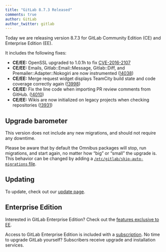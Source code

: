 ```yaml
---
title: "GitLab 8.7.3 Released"
comments: true
author: GitLab
author_twitter: gitlab
---
```


Today we are releasing version 8.7.3 for GitLab Community Edition (CE) and
Enterprise Edition (EE).

It includes the following fixes:

- **CE/EE:** OpenSSL upgraded to 1.0.1h to fix [CVE-2016-2107]
- **CE/EE:** Emails, Gitlab::Email::Message, Gitlab::Diff, and
  Premailer::Adapter::Nokogiri are now instrumented ([!4038])
- **CE/EE:** Merge request widget displays TeamCity build state and code
  coverage correctly again ([!3998])
- **CE/EE:** Fix the line code when importing PR review comments from GitHub.
  ([!4010])
- **CE/EE:** Wikis are now initialized on legacy projects when checking
  repositories ([!3931])

<!-- more -->

## Upgrade barometer

This version does not include any new migrations, and should not require any
downtime.

Please be aware that by default the Omnibus packages will stop, run migrations,
and start again, no matter how “big” or “small” the upgrade is. This behavior
can be changed by adding a [`/etc/gitlab/skip-auto-migrations`
file](http://doc.gitlab.com/omnibus/update/README.html).

## Updating

To update, check out our [update page](https://about.gitlab.com/update).

## Enterprise Edition

Interested in GitLab Enterprise Edition? Check out the [features exclusive to
EE](http://about.gitlab.com/features/#enterprise).

Access to GitLab Enterprise Edition is included with a [subscription](http://www.gitlab.com/subscription/).
No time to upgrade GitLab yourself? Subscribers receive upgrade and installation
services.

[CVE-2016-2107]: https://cve.mitre.org/cgi-bin/cvename.cgi?name=CVE-2016-2107
[!4038]: https://gitlab.com/gitlab-org/gitlab-ce/merge_requests/4038
[!3998]: https://gitlab.com/gitlab-org/gitlab-ce/merge_requests/3998
[!4010]: https://gitlab.com/gitlab-org/gitlab-ce/merge_requests/4010
[!3931]: https://gitlab.com/gitlab-org/gitlab-ce/merge_requests/3931
